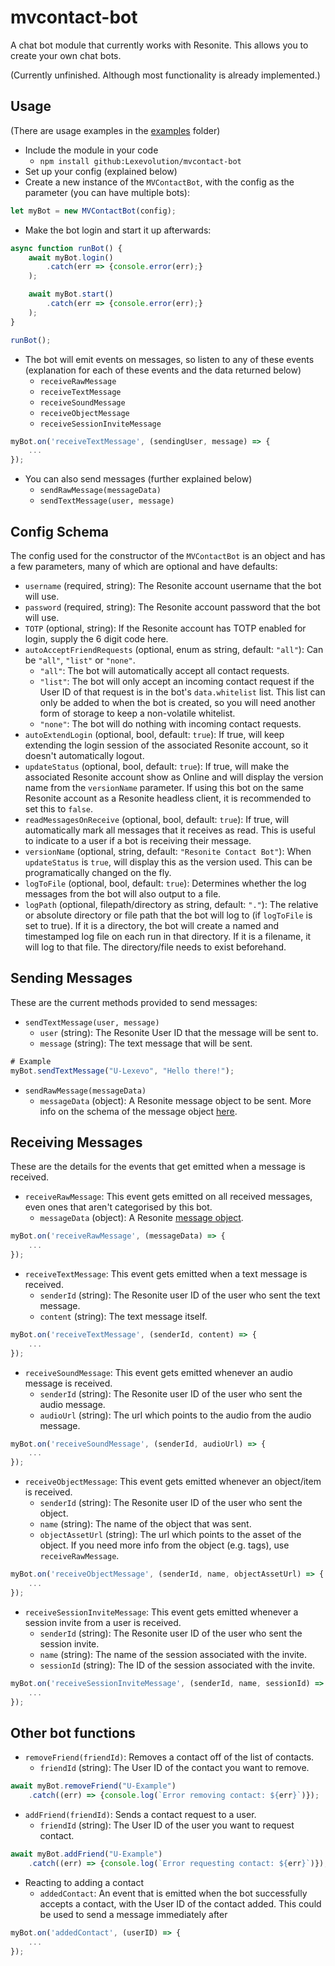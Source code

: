 # mvcontact-bot

A chat bot module that currently works with Resonite. This allows you to create your own chat bots.

(Currently unfinished. Although most functionality is already implemented.)
## Usage
(There are usage examples in the [examples](./examples) folder)
- Include the module in your code
  - `npm install github:Lexevolution/mvcontact-bot`
- Set up your config (explained below)
- Create a new instance of the `MVContactBot`, with the config as the parameter (you can have multiple bots):
```js
let myBot = new MVContactBot(config);
```
- Make the bot login and start it up afterwards:
```js
async function runBot() {
    await myBot.login()
        .catch(err => {console.error(err);}
    );

    await myBot.start()
        .catch(err => {console.error(err);}
    );
}

runBot();
```
- The bot will emit events on messages, so listen to any of these events (explanation for each of these events and the data returned below)
    - `receiveRawMessage`
    - `receiveTextMessage`
    - `receiveSoundMessage`
    - `receiveObjectMessage`
    - `receiveSessionInviteMessage`
```js
myBot.on('receiveTextMessage', (sendingUser, message) => {
    ...
});
```
- You can also send messages (further explained below)
    - `sendRawMessage(messageData)`
    - `sendTextMessage(user, message)`

## Config Schema
The config used for the constructor of the `MVContactBot` is an object and has a few parameters, many of which are optional and have defaults:
- `username` (required, string): The Resonite account username that the bot will use.
- `password` (required, string): The Resonite account password that the bot will use.
- `TOTP` (optional, string): If the Resonite account has TOTP enabled for login, supply the 6 digit code here.
- `autoAcceptFriendRequests` (optional, enum as string, default: `"all"`): Can be `"all"`, `"list"` or `"none"`.
    - `"all"`: The bot will automatically accept all contact requests.
    - `"list"`: The bot will only accept an incoming contact request if the User ID of that request is in the bot's `data.whitelist` list. This list can only be added to when the bot is created, so you will need another form of storage to keep a non-volatile whitelist.
    - `"none"`: The bot will do nothing with incoming contact requests.
- `autoExtendLogin` (optional, bool, default: `true`): If true, will keep extending the login session of the associated Resonite account, so it doesn't automatically logout.
- `updateStatus` (optional, bool, default: `true`): If true, will make the associated Resonite account show as Online and will display the version name from the `versionName` parameter. If using this bot on the same Resonite account as a Resonite headless client, it is recommended to set this to `false`.
- `readMessagesOnReceive` (optional, bool, default: `true`): If true, will automatically mark all messages that it receives as read. This is useful to indicate to a user if a bot is receiving their message.
- `versionName` (optional, string, default: `"Resonite Contact Bot"`): When `updateStatus` is `true`, will display this as the version used. This can be programatically changed on the fly.
- `logToFile` (optional, bool, default: `true`): Determines whether the log messages from the bot will also output to a file.
- `logPath` (optional, filepath/directory as string, default: `"."`): The relative or absolute directory or file path that the bot will log to (if `logToFile` is set to true). If it is a directory, the bot will create a named and timestamped log file on each run in that directory. If it is a filename, it will log to that file. The directory/file needs to exist beforehand.

## Sending Messages
These are the current methods provided to send messages:
- `sendTextMessage(user, message)`
    - `user` (string): The Resonite User ID that the message will be sent to.
    - `message` (string): The text message that will be sent.
```js
# Example
myBot.sendTextMessage("U-Lexevo", "Hello there!");
```
- `sendRawMessage(messageData)`
    - `messageData` (object): A Resonite message object to be sent. More info on the schema of the message object [here](./docs/Message.md).

## Receiving Messages
These are the details for the events that get emitted when a message is received.
- `receiveRawMessage`: This event gets emitted on all received messages, even ones that aren't categorised by this bot.
    - `messageData` (object): A Resonite [message object](./docs/Message.md).
```js
myBot.on('receiveRawMessage', (messageData) => {
    ...
});
```
- `receiveTextMessage`: This event gets emitted when a text message is received.
    - `senderId` (string): The Resonite user ID of the user who sent the text message.
    - `content` (string): The text message itself.
```js
myBot.on('receiveTextMessage', (senderId, content) => {
    ...
});
```
- `receiveSoundMessage`: This event gets emitted whenever an audio message is received.
    - `senderId` (string): The Resonite user ID of the user who sent the audio message.
    - `audioUrl` (string): The url which points to the audio from the audio message.
```js
myBot.on('receiveSoundMessage', (senderId, audioUrl) => {
    ...
});
```
- `receiveObjectMessage`: This event gets emitted whenever an object/item is received.
    - `senderId` (string): The Resonite user ID of the user who sent the object.
    - `name` (string): The name of the object that was sent.
    - `objectAssetUrl` (string): The url which points to the asset of the object. If you need more info from the object (e.g. tags), use `receiveRawMessage`.
```js
myBot.on('receiveObjectMessage', (senderId, name, objectAssetUrl) => {
    ...
});
```
- `receiveSessionInviteMessage`: This event gets emitted whenever a session invite from a user is received.
    - `senderId` (string): The Resonite user ID of the user who sent the session invite.
    - `name` (string): The name of the session associated with the invite.
    - `sessionId` (string): The ID of the session associated with the invite.
```js
myBot.on('receiveSessionInviteMessage', (senderId, name, sessionId) => {
    ...
});
```

## Other bot functions
- `removeFriend(friendId)`: Removes a contact off of the list of contacts.
    - `friendId` (string): The User ID of the contact you want to remove.

```js
await myBot.removeFriend("U-Example")
    .catch((err) => {console.log(`Error removing contact: ${err}`)});
```

- `addFriend(friendId)`: Sends a contact request to a user.
    - `friendId` (string): The User ID of the user you want to request contact.

```js
await myBot.addFriend("U-Example")
    .catch((err) => {console.log(`Error requesting contact: ${err}`)});
```

- Reacting to adding a contact
    - `addedContact`: An event that is emitted when the bot successfully accepts a contact, with the User ID of the contact added. This could be used to send a message immediately after 
```js
myBot.on('addedContact', (userID) => {
    ...
});
```